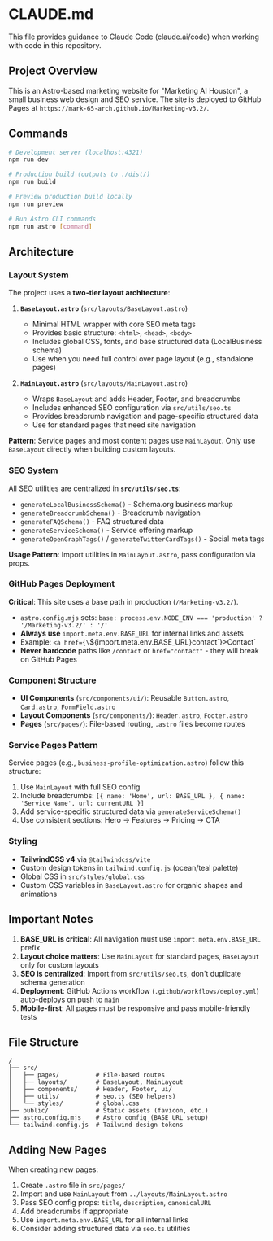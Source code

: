 # CLAUDE.md

This file provides guidance to Claude Code (claude.ai/code) when working with code in this repository.

## Project Overview

This is an Astro-based marketing website for "Marketing AI Houston", a small business web design and SEO service. The site is deployed to GitHub Pages at `https://mark-65-arch.github.io/Marketing-v3.2/`.

## Commands

```bash
# Development server (localhost:4321)
npm run dev

# Production build (outputs to ./dist/)
npm run build

# Preview production build locally
npm run preview

# Run Astro CLI commands
npm run astro [command]
```

## Architecture

### Layout System

The project uses a **two-tier layout architecture**:

1. **`BaseLayout.astro`** (`src/layouts/BaseLayout.astro`)
   - Minimal HTML wrapper with core SEO meta tags
   - Provides basic structure: `<html>`, `<head>`, `<body>`
   - Includes global CSS, fonts, and base structured data (LocalBusiness schema)
   - Use when you need full control over page layout (e.g., standalone pages)

2. **`MainLayout.astro`** (`src/layouts/MainLayout.astro`)
   - Wraps `BaseLayout` and adds Header, Footer, and breadcrumbs
   - Includes enhanced SEO configuration via `src/utils/seo.ts`
   - Provides breadcrumb navigation and page-specific structured data
   - Use for standard pages that need site navigation

**Pattern**: Service pages and most content pages use `MainLayout`. Only use `BaseLayout` directly when building custom layouts.

### SEO System

All SEO utilities are centralized in **`src/utils/seo.ts`**:
- `generateLocalBusinessSchema()` - Schema.org business markup
- `generateBreadcrumbSchema()` - Breadcrumb navigation
- `generateFAQSchema()` - FAQ structured data
- `generateServiceSchema()` - Service offering markup
- `generateOpenGraphTags()` / `generateTwitterCardTags()` - Social meta tags

**Usage Pattern**: Import utilities in `MainLayout.astro`, pass configuration via props.

### GitHub Pages Deployment

**Critical**: This site uses a base path in production (`/Marketing-v3.2/`).

- `astro.config.mjs` sets: `base: process.env.NODE_ENV === 'production' ? '/Marketing-v3.2/' : '/'`
- **Always use** `import.meta.env.BASE_URL` for internal links and assets
- Example: `<a href={\`\${import.meta.env.BASE_URL}contact\`}>Contact</a>`
- **Never hardcode** paths like `/contact` or `href="contact"` - they will break on GitHub Pages

### Component Structure

- **UI Components** (`src/components/ui/`): Reusable `Button.astro`, `Card.astro`, `FormField.astro`
- **Layout Components** (`src/components/`): `Header.astro`, `Footer.astro`
- **Pages** (`src/pages/`): File-based routing, `.astro` files become routes

### Service Pages Pattern

Service pages (e.g., `business-profile-optimization.astro`) follow this structure:
1. Use `MainLayout` with full SEO config
2. Include breadcrumbs: `[{ name: 'Home', url: BASE_URL }, { name: 'Service Name', url: currentURL }]`
3. Add service-specific structured data via `generateServiceSchema()`
4. Use consistent sections: Hero → Features → Pricing → CTA

### Styling

- **TailwindCSS v4** via `@tailwindcss/vite`
- Custom design tokens in `tailwind.config.js` (ocean/teal palette)
- Global CSS in `src/styles/global.css`
- Custom CSS variables in `BaseLayout.astro` for organic shapes and animations

## Important Notes

1. **BASE_URL is critical**: All navigation must use `import.meta.env.BASE_URL` prefix
2. **Layout choice matters**: Use `MainLayout` for standard pages, `BaseLayout` only for custom layouts
3. **SEO is centralized**: Import from `src/utils/seo.ts`, don't duplicate schema generation
4. **Deployment**: GitHub Actions workflow (`.github/workflows/deploy.yml`) auto-deploys on push to `main`
5. **Mobile-first**: All pages must be responsive and pass mobile-friendly tests

## File Structure

```
/
├── src/
│   ├── pages/          # File-based routes
│   ├── layouts/        # BaseLayout, MainLayout
│   ├── components/     # Header, Footer, ui/
│   ├── utils/          # seo.ts (SEO helpers)
│   └── styles/         # global.css
├── public/             # Static assets (favicon, etc.)
├── astro.config.mjs    # Astro config (BASE_URL setup)
└── tailwind.config.js  # Tailwind design tokens
```

## Adding New Pages

When creating new pages:

1. Create `.astro` file in `src/pages/`
2. Import and use `MainLayout` from `../layouts/MainLayout.astro`
3. Pass SEO config props: `title`, `description`, `canonicalURL`
4. Add breadcrumbs if appropriate
5. Use `import.meta.env.BASE_URL` for all internal links
6. Consider adding structured data via `seo.ts` utilities